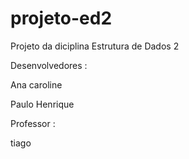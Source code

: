# projeto-ed2

Projeto da diciplina Estrutura de Dados 2 

Desenvolvedores :

Ana caroline 

Paulo Henrique

Professor :

tiago
